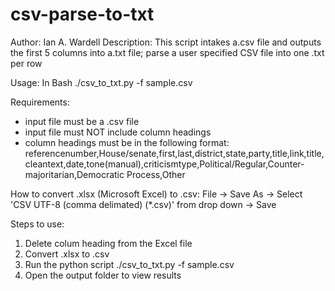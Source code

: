 # csv-parse-to-txt
 Author: Ian A. Wardell
 Description: This script intakes a.csv file and outputs the first 5 columns into a.txt file; parse a user specified CSV file into one .txt per row

Usage: 
In Bash ./csv_to_txt.py -f sample.csv

Requirements: 
- input file must be a .csv file 
- input file must NOT include column headings 
- column headings must be in the following format:
referencenumber,House/senate,first,last,district,state,party,title,link,title,cleantext,date,tone(manual),criticismtype,Political/Regular,Counter-majoritarian,Democratic Process,Other

How to convert .xlsx (Microsoft Excel) to .csv:
File -> Save As -> Select 'CSV UTF-8 (comma delimated) (*.csv)' from drop down -> Save 

Steps to use:
1) Delete colum heading from the Excel file 
2) Convert .xlsx to .csv
3) Run the python script ./csv_to_txt.py -f sample.csv
4) Open the output folder to view results
